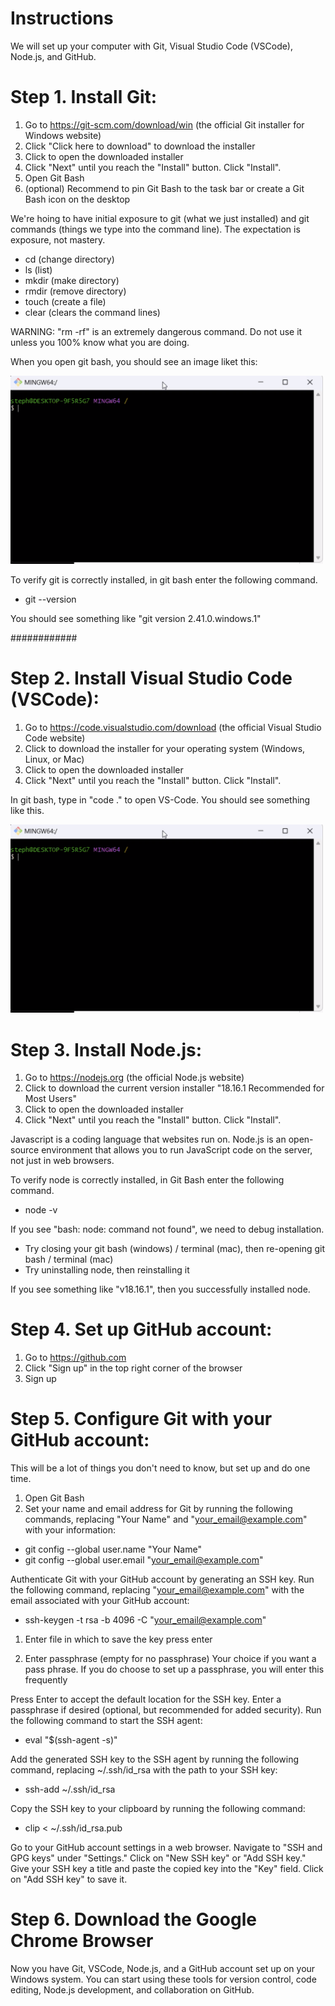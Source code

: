 # Instructions

We will set up your computer with Git, Visual Studio Code (VSCode), Node.js, and GitHub.

# Step 1. Install Git:

1. Go to https://git-scm.com/download/win (the official Git installer for Windows website)
2. Click "Click here to download" to download the installer
3. Click to open the downloaded installer
4. Click "Next" until you reach the "Install" button. Click "Install".
5. Open Git Bash
6. (optional) Recommend to pin Git Bash to the task bar or create a Git Bash icon on the desktop

We're hoing to have initial exposure to git (what we just installed) and git commands (things we type into the command line).
The expectation is exposure, not mastery.

- cd (change directory)
- ls (list)
- mkdir (make directory)
- rmdir (remove directory)
- touch (create a file)
- clear (clears the command lines)

WARNING: "rm -rf" is an extremely dangerous command. Do not use it unless you 100% know what you are doing.

When you open git bash, you should see an image liket this:

<img width="500px" src="./images/gitbash.png">

To verify git is correctly installed, in git bash enter the following command.

- git --version

You should see something like "git version 2.41.0.windows.1"

############

# Step 2. Install Visual Studio Code (VSCode):

1. Go to https://code.visualstudio.com/download (the official Visual Studio Code website)
2. Click to download the installer for your operating system (Windows, Linux, or Mac)
3. Click to open the downloaded installer
4. Click "Next" until you reach the "Install" button. Click "Install".

In git bash, type in "code ." to open VS-Code. You should see something like this.

<img width="500px" src="./images/gitbash.png">

# Step 3. Install Node.js:

1. Go to https://nodejs.org (the official Node.js website)
2. Click to download the current version installer "18.16.1 Recommended for Most Users"
3. Click to open the downloaded installer
4. Click "Next" until you reach the "Install" button. Click "Install".

Javascript is a coding language that websites run on.
Node.js is an open-source environment that allows you to run JavaScript code on the server, not just in web browsers.

To verify node is correctly installed, in Git Bash enter the following command.

- node -v

If you see "bash: node: command not found", we need to debug installation.

- Try closing your git bash (windows) / terminal (mac), then re-opening git bash / terminal (mac)
- Try uninstalling node, then reinstalling it

If you see something like "v18.16.1", then you successfully installed node.

# Step 4. Set up GitHub account:

1. Go to https://github.com
2. Click "Sign up" in the top right corner of the browser
3. Sign up

# Step 5. Configure Git with your GitHub account:

This will be a lot of things you don't need to know, but set up and do one time.

1. Open Git Bash
2. Set your name and email address for Git by running the following commands, replacing "Your Name" and "your_email@example.com" with your information:

- git config --global user.name "Your Name"
- git config --global user.email "your_email@example.com"

Authenticate Git with your GitHub account by generating an SSH key. Run the following command, replacing "your_email@example.com" with the email associated with your GitHub account:

- ssh-keygen -t rsa -b 4096 -C "your_email@example.com"

1. Enter file in which to save the key
   press enter

2. Enter passphrase (empty for no passphrase)
   Your choice if you want a pass phrase. If you do choose to set up a passphrase, you will enter this frequently

Press Enter to accept the default location for the SSH key.
Enter a passphrase if desired (optional, but recommended for added security).
Run the following command to start the SSH agent:

- eval "$(ssh-agent -s)"

Add the generated SSH key to the SSH agent by running the following command, replacing ~/.ssh/id_rsa with the path to your SSH key:

- ssh-add ~/.ssh/id_rsa

Copy the SSH key to your clipboard by running the following command:

- clip < ~/.ssh/id_rsa.pub

Go to your GitHub account settings in a web browser.
Navigate to "SSH and GPG keys" under "Settings."
Click on "New SSH key" or "Add SSH key."
Give your SSH key a title and paste the copied key into the "Key" field.
Click on "Add SSH key" to save it.

# Step 6. Download the Google Chrome Browser

Now you have Git, VSCode, Node.js, and a GitHub account set up on your Windows system. You can start using these tools for version control, code editing, Node.js development, and collaboration on GitHub.
